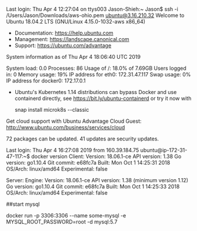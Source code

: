Last login: Thu Apr  4 12:27:04 on ttys003
Jason-Shieh:~ Jason$ ssh -i /Users/Jason/Downloads/aws-ohio.pem ubuntu@3.16.210.32
Welcome to Ubuntu 18.04.2 LTS (GNU/Linux 4.15.0-1032-aws x86_64)

 * Documentation:  https://help.ubuntu.com
 * Management:     https://landscape.canonical.com
 * Support:        https://ubuntu.com/advantage

  System information as of Thu Apr  4 18:06:40 UTC 2019

  System load:  0.0               Processes:              86
  Usage of /:   18.0% of 7.69GB   Users logged in:        0
  Memory usage: 19%               IP address for eth0:    172.31.47.117
  Swap usage:   0%                IP address for docker0: 172.17.0.1

 * Ubuntu's Kubernetes 1.14 distributions can bypass Docker and use containerd
   directly, see https://bit.ly/ubuntu-containerd or try it now with

     snap install microk8s --classic

  Get cloud support with Ubuntu Advantage Cloud Guest:
    http://www.ubuntu.com/business/services/cloud

72 packages can be updated.
41 updates are security updates.


Last login: Thu Apr  4 16:27:08 2019 from 160.39.184.75
ubuntu@ip-172-31-47-117:~$ docker version
Client:
 Version:           18.06.1-ce
 API version:       1.38
 Go version:        go1.10.4
 Git commit:        e68fc7a
 Built:             Mon Oct  1 14:25:31 2018
 OS/Arch:           linux/amd64
 Experimental:      false

Server:
 Engine:
  Version:          18.06.1-ce
  API version:      1.38 (minimum version 1.12)
  Go version:       go1.10.4
  Git commit:       e68fc7a
  Built:            Mon Oct  1 14:25:33 2018
  OS/Arch:          linux/amd64
  Experimental:     false

##start mysql

docker run -p 3306:3306 --name some-mysql -e MYSQL_ROOT_PASSWORD=root -d mysql:5.7


